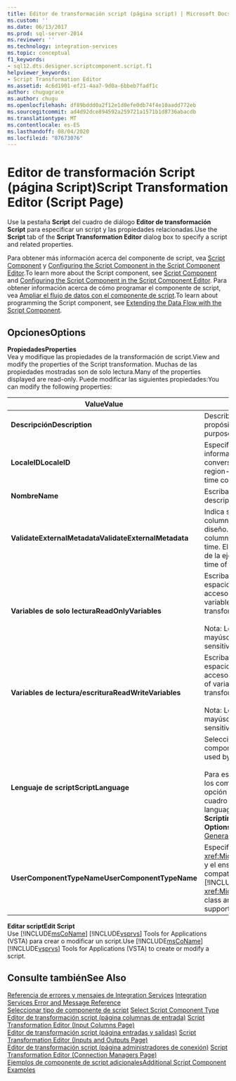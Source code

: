 ```yaml
---
title: Editor de transformación script (página script) | Microsoft Docs
ms.custom: ''
ms.date: 06/13/2017
ms.prod: sql-server-2014
ms.reviewer: ''
ms.technology: integration-services
ms.topic: conceptual
f1_keywords:
- sql12.dts.designer.scriptcomponent.script.f1
helpviewer_keywords:
- Script Transformation Editor
ms.assetid: 4c6d1901-ef21-4aa7-9d0a-6bbeb7fadf1c
author: chugugrace
ms.author: chugu
ms.openlocfilehash: df89bddd0a2f12e1d0efe0db74f4e10aadd772eb
ms.sourcegitcommit: ad4d92dce894592a259721a1571b1d8736abacdb
ms.translationtype: MT
ms.contentlocale: es-ES
ms.lasthandoff: 08/04/2020
ms.locfileid: "87673076"
---
```

# <a name="script-transformation-editor-script-page"></a><span data-ttu-id="72edd-102">Editor de transformación Script (página Script)</span><span class="sxs-lookup"><span data-stu-id="72edd-102">Script Transformation Editor (Script Page)</span></span>
  <span data-ttu-id="72edd-103">Use la pestaña **Script** del cuadro de diálogo **Editor de transformación Script** para especificar un script y las propiedades relacionadas.</span><span class="sxs-lookup"><span data-stu-id="72edd-103">Use the **Script** tab of the **Script Transformation Editor** dialog box to specify a script and related properties.</span></span>  
  
 <span data-ttu-id="72edd-104">Para obtener más información acerca del componente de script, vea [Script Component](data-flow/transformations/script-component.md) y [Configuring the Script Component in the Script Component Editor](extending-packages-scripting/data-flow-script-component/configuring-the-script-component-in-the-script-component-editor.md).</span><span class="sxs-lookup"><span data-stu-id="72edd-104">To learn more about the Script component, see [Script Component](data-flow/transformations/script-component.md) and [Configuring the Script Component in the Script Component Editor](extending-packages-scripting/data-flow-script-component/configuring-the-script-component-in-the-script-component-editor.md).</span></span> <span data-ttu-id="72edd-105">Para obtener información acerca de cómo programar el componente de script, vea [Ampliar el flujo de datos con el componente de script](extending-packages-scripting/data-flow-script-component/extending-the-data-flow-with-the-script-component.md).</span><span class="sxs-lookup"><span data-stu-id="72edd-105">To learn about programming the Script component, see [Extending the Data Flow with the Script Component](extending-packages-scripting/data-flow-script-component/extending-the-data-flow-with-the-script-component.md).</span></span>  
  
## <a name="options"></a><span data-ttu-id="72edd-106">Opciones</span><span class="sxs-lookup"><span data-stu-id="72edd-106">Options</span></span>  
 <span data-ttu-id="72edd-107">**Propiedades**</span><span class="sxs-lookup"><span data-stu-id="72edd-107">**Properties**</span></span>  
 <span data-ttu-id="72edd-108">Vea y modifique las propiedades de la transformación de script.</span><span class="sxs-lookup"><span data-stu-id="72edd-108">View and modify the properties of the Script transformation.</span></span> <span data-ttu-id="72edd-109">Muchas de las propiedades mostradas son de solo lectura.</span><span class="sxs-lookup"><span data-stu-id="72edd-109">Many of the properties displayed are read-only.</span></span> <span data-ttu-id="72edd-110">Puede modificar las siguientes propiedades:</span><span class="sxs-lookup"><span data-stu-id="72edd-110">You can modify the following properties:</span></span>  
  
|<span data-ttu-id="72edd-111">Value</span><span class="sxs-lookup"><span data-stu-id="72edd-111">Value</span></span>|<span data-ttu-id="72edd-112">Descripción</span><span class="sxs-lookup"><span data-stu-id="72edd-112">Description</span></span>|  
|-----------|-----------------|  
|<span data-ttu-id="72edd-113">**Descripción**</span><span class="sxs-lookup"><span data-stu-id="72edd-113">**Description**</span></span>|<span data-ttu-id="72edd-114">Describe la transformación del script según su propósito.</span><span class="sxs-lookup"><span data-stu-id="72edd-114">Describe the script transformation in terms of its purpose.</span></span>|  
|<span data-ttu-id="72edd-115">**LocaleID**</span><span class="sxs-lookup"><span data-stu-id="72edd-115">**LocaleID**</span></span>|<span data-ttu-id="72edd-116">Especifica la configuración regional para proporcionar información específica de la región para ordenar y para la conversión de fecha y hora.</span><span class="sxs-lookup"><span data-stu-id="72edd-116">Specify the locale to provide region-specific information for ordering, and for date and time conversion.</span></span>|  
|<span data-ttu-id="72edd-117">**Nombre**</span><span class="sxs-lookup"><span data-stu-id="72edd-117">**Name**</span></span>|<span data-ttu-id="72edd-118">Escriba un nombre descriptivo para el componente.</span><span class="sxs-lookup"><span data-stu-id="72edd-118">Type a descriptive name for the component.</span></span>|  
|<span data-ttu-id="72edd-119">**ValidateExternalMetadata**</span><span class="sxs-lookup"><span data-stu-id="72edd-119">**ValidateExternalMetadata**</span></span>|<span data-ttu-id="72edd-120">Indica si la transformación del script valida metadatos de columna con orígenes de datos externos en tiempo de diseño.</span><span class="sxs-lookup"><span data-stu-id="72edd-120">Indicate whether the Script transformation validates column metadata against external data sources at design time.</span></span> <span data-ttu-id="72edd-121">El valor `false` retrasa la validación hasta el momento de la ejecución.</span><span class="sxs-lookup"><span data-stu-id="72edd-121">A value of `false` delays validation until the time of execution.</span></span>|  
|<span data-ttu-id="72edd-122">**Variables de solo lectura**</span><span class="sxs-lookup"><span data-stu-id="72edd-122">**ReadOnlyVariables**</span></span>|<span data-ttu-id="72edd-123">Escriba una lista de variables separadas por comas (sin espacios) a la que la transformación del script tenga acceso de solo lectura.</span><span class="sxs-lookup"><span data-stu-id="72edd-123">Type a comma-separated list of variables for read-only access by the Script transformation.</span></span><br /><br /> <span data-ttu-id="72edd-124">Nota: Los nombres de variables distinguen entre mayúsculas y minúsculas.</span><span class="sxs-lookup"><span data-stu-id="72edd-124">Note: Variable names are case-sensitive.</span></span>|  
|<span data-ttu-id="72edd-125">**Variables de lectura/escritura**</span><span class="sxs-lookup"><span data-stu-id="72edd-125">**ReadWriteVariables**</span></span>|<span data-ttu-id="72edd-126">Escriba una lista de variables separadas por comas (sin espacios) a la que la transformación del script tenga acceso de lectura y escritura.</span><span class="sxs-lookup"><span data-stu-id="72edd-126">Type a comma-separated list of variables for read/write access by the Script transformation.</span></span><br /><br /> <span data-ttu-id="72edd-127">Nota: Los nombres de variables distinguen entre mayúsculas y minúsculas.</span><span class="sxs-lookup"><span data-stu-id="72edd-127">Note: Variable names are case-sensitive.</span></span>|  
|<span data-ttu-id="72edd-128">**Lenguaje de script**</span><span class="sxs-lookup"><span data-stu-id="72edd-128">**ScriptLanguage**</span></span>|<span data-ttu-id="72edd-129">Seleccione el lenguaje de script que va a usar el componente de script.</span><span class="sxs-lookup"><span data-stu-id="72edd-129">Select the script language to be used by the Script component.</span></span><br /><br /> <span data-ttu-id="72edd-130">Para establecer el lenguaje de script predeterminado para los componentes Script y las tareas de script, utilice la opción **Lenguaje de scripting** en la página **General** del cuadro de diálogo **Opciones** .</span><span class="sxs-lookup"><span data-stu-id="72edd-130">To set the default script language for Script components and Script tasks, use the **Scripting language** option on the **General** page of the **Options** dialog box.</span></span> <span data-ttu-id="72edd-131">Para obtener más información, vea [General Page](general-page-of-integration-services-designers-options.md).</span><span class="sxs-lookup"><span data-stu-id="72edd-131">For more information, see [General Page](general-page-of-integration-services-designers-options.md).</span></span>|  
|<span data-ttu-id="72edd-132">**UserComponentTypeName**</span><span class="sxs-lookup"><span data-stu-id="72edd-132">**UserComponentTypeName**</span></span>|<span data-ttu-id="72edd-133">Especifica la clase <xref:Microsoft.SqlServer.Dts.Pipeline.ScriptComponentHost> y el ensamblado `Microsoft.SqlServer.TxScript` compatibles con la infraestructura de [!INCLUDE[ssNoVersion](../includes/ssnoversion-md.md)].</span><span class="sxs-lookup"><span data-stu-id="72edd-133">Specifies the <xref:Microsoft.SqlServer.Dts.Pipeline.ScriptComponentHost> class and the `Microsoft.SqlServer.TxScript` assembly that support the [!INCLUDE[ssNoVersion](../includes/ssnoversion-md.md)] infrastructure.</span></span>|  
  
 <span data-ttu-id="72edd-134">**Editar script**</span><span class="sxs-lookup"><span data-stu-id="72edd-134">**Edit Script**</span></span>  
 <span data-ttu-id="72edd-135">Use [!INCLUDE[msCoName](../includes/msconame-md.md)] [!INCLUDE[vsprvs](../includes/vsprvs-md.md)] Tools for Applications (VSTA) para crear o modificar un script.</span><span class="sxs-lookup"><span data-stu-id="72edd-135">Use [!INCLUDE[msCoName](../includes/msconame-md.md)] [!INCLUDE[vsprvs](../includes/vsprvs-md.md)] Tools for Applications (VSTA) to create or modify a script.</span></span>  
  
## <a name="see-also"></a><span data-ttu-id="72edd-136">Consulte también</span><span class="sxs-lookup"><span data-stu-id="72edd-136">See Also</span></span>  
 <span data-ttu-id="72edd-137">[Referencia de errores y mensajes de Integration Services](../../2014/integration-services/integration-services-error-and-message-reference.md) </span><span class="sxs-lookup"><span data-stu-id="72edd-137">[Integration Services Error and Message Reference](../../2014/integration-services/integration-services-error-and-message-reference.md) </span></span>  
 <span data-ttu-id="72edd-138">[Seleccionar tipo de componente de script](../../2014/integration-services/select-script-component-type.md) </span><span class="sxs-lookup"><span data-stu-id="72edd-138">[Select Script Component Type](../../2014/integration-services/select-script-component-type.md) </span></span>  
 <span data-ttu-id="72edd-139">[Editor de transformación script &#40;página columnas de entrada&#41;](../../2014/integration-services/script-transformation-editor-input-columns-page.md) </span><span class="sxs-lookup"><span data-stu-id="72edd-139">[Script Transformation Editor &#40;Input Columns Page&#41;](../../2014/integration-services/script-transformation-editor-input-columns-page.md) </span></span>  
 <span data-ttu-id="72edd-140">[Editor de transformación script &#40;página entradas y salidas&#41;](../../2014/integration-services/script-transformation-editor-inputs-and-outputs-page.md) </span><span class="sxs-lookup"><span data-stu-id="72edd-140">[Script Transformation Editor &#40;Inputs and Outputs Page&#41;](../../2014/integration-services/script-transformation-editor-inputs-and-outputs-page.md) </span></span>  
 <span data-ttu-id="72edd-141">[Editor de transformación script &#40;página administradores de conexión&#41;](../../2014/integration-services/script-transformation-editor-connection-managers-page.md) </span><span class="sxs-lookup"><span data-stu-id="72edd-141">[Script Transformation Editor &#40;Connection Managers Page&#41;](../../2014/integration-services/script-transformation-editor-connection-managers-page.md) </span></span>  
 [<span data-ttu-id="72edd-142">Ejemplos de componente de script adicionales</span><span class="sxs-lookup"><span data-stu-id="72edd-142">Additional Script Component Examples</span></span>](extending-packages-scripting-data-flow-script-component-examples/additional-script-component-examples.md)  
  
  
